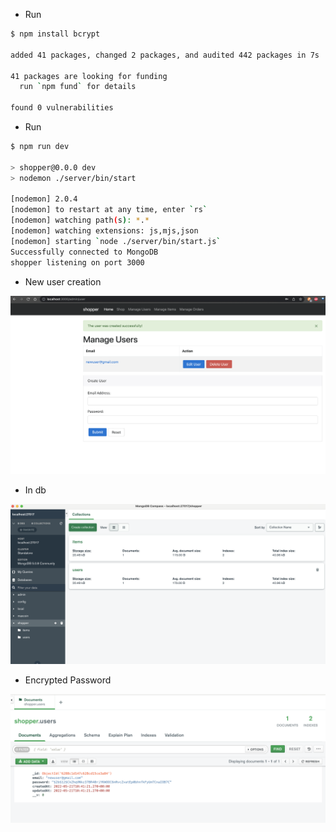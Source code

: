 - Run

```bash
$ npm install bcrypt     

added 41 packages, changed 2 packages, and audited 442 packages in 7s

41 packages are looking for funding
  run `npm fund` for details

found 0 vulnerabilities

```

- Run 

```bash
$ npm run dev

> shopper@0.0.0 dev
> nodemon ./server/bin/start

[nodemon] 2.0.4
[nodemon] to restart at any time, enter `rs`
[nodemon] watching path(s): *.*
[nodemon] watching extensions: js,mjs,json
[nodemon] starting `node ./server/bin/start.js`
Successfully connected to MongoDB
shopper listening on port 3000
```

- New user creation

![](.images/new-user.png)

- In db

![](.images/db-creation.png)

- Encrypted Password

![](.images/record-in-db.png)
